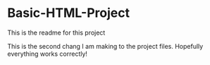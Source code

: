 # Basic-HTML-Project

This is the readme for this project

This is the second chang I am making to the project files. Hopefully everything works correctly!